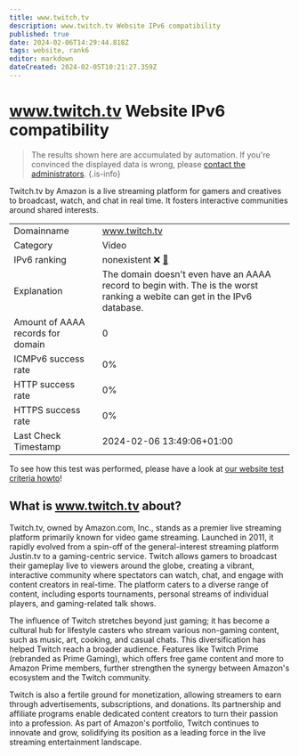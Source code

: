 ```yaml
---
title: www.twitch.tv
description: www.twitch.tv Website IPv6 compatibility
published: true
date: 2024-02-06T14:29:44.818Z
tags: website, rank6
editor: markdown
dateCreated: 2024-02-05T10:21:27.359Z
---
```


# www.twitch.tv Website IPv6 compatibility

> The results shown here are accumulated by automation. If you're convinced the displayed data is wrong, please [contact the administrators](/howto/chat). 
{.is-info}

Twitch.tv by Amazon is a live streaming platform for gamers and creatives to broadcast, watch, and chat in real time. It fosters interactive communities around shared interests.


|   |   |
| - | - |
| Domainname | www.twitch.tv
| Category | Video |
| IPv6 ranking | nonexistent :x: [🔗](/howto/ranking) |
| Explanation | The domain doesn't even have an AAAA record to begin with. The is the worst ranking a webite can get in the IPv6 database. |
| Amount of AAAA records for domain | 0 |
| ICMPv6 success rate | 0%|
| HTTP success rate | 0% |
| HTTPS success rate | 0% |
| Last Check Timestamp | 2024-02-06 13:49:06+01:00 |

To see how this test was performed, please have a look at [our website test criteria howto](/howto/testcriteria/website)!


## What is www.twitch.tv about?
Twitch.tv, owned by Amazon.com, Inc., stands as a premier live streaming platform primarily known for video game streaming. Launched in 2011, it rapidly evolved from a spin-off of the general-interest streaming platform Justin.tv to a gaming-centric service. Twitch allows gamers to broadcast their gameplay live to viewers around the globe, creating a vibrant, interactive community where spectators can watch, chat, and engage with content creators in real-time. The platform caters to a diverse range of content, including esports tournaments, personal streams of individual players, and gaming-related talk shows.

The influence of Twitch stretches beyond just gaming; it has become a cultural hub for lifestyle casters who stream various non-gaming content, such as music, art, cooking, and casual chats. This diversification has helped Twitch reach a broader audience. Features like Twitch Prime (rebranded as Prime Gaming), which offers free game content and more to Amazon Prime members, further strengthen the synergy between Amazon's ecosystem and the Twitch community.

Twitch is also a fertile ground for monetization, allowing streamers to earn through advertisements, subscriptions, and donations. Its partnership and affiliate programs enable dedicated content creators to turn their passion into a profession. As part of Amazon's portfolio, Twitch continues to innovate and grow, solidifying its position as a leading force in the live streaming entertainment landscape.


